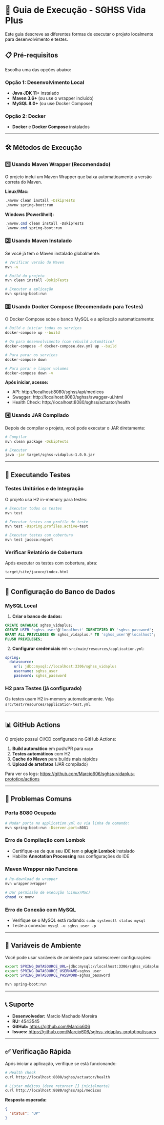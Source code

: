 # 🚀 Guia de Execução - SGHSS Vida Plus

Este guia descreve as diferentes formas de executar o projeto localmente para desenvolvimento e testes.

## 📋 Pré-requisitos

Escolha uma das opções abaixo:

### Opção 1: Desenvolvimento Local
- **Java JDK 11+** instalado
- **Maven 3.6+** (ou use o wrapper incluído)
- **MySQL 8.0+** (ou use Docker Compose)

### Opção 2: Docker
- **Docker** e **Docker Compose** instalados

---

## 🛠️ Métodos de Execução

### 1️⃣ Usando Maven Wrapper (Recomendado)

O projeto inclui um Maven Wrapper que baixa automaticamente a versão correta do Maven.

**Linux/Mac:**
```bash
./mvnw clean install -DskipTests
./mvnw spring-boot:run
```

**Windows (PowerShell):**
```powershell
.\mvnw.cmd clean install -DskipTests
.\mvnw.cmd spring-boot:run
```

### 2️⃣ Usando Maven Instalado

Se você já tem o Maven instalado globalmente:

```bash
# Verificar versão do Maven
mvn -v

# Build do projeto
mvn clean install -DskipTests

# Executar a aplicação
mvn spring-boot:run
```

### 3️⃣ Usando Docker Compose (Recomendado para Testes)

O Docker Compose sobe o banco MySQL e a aplicação automaticamente:

```bash
# Build e iniciar todos os serviços
docker-compose up --build

# Ou para desenvolvimento (com rebuild automático)
docker-compose -f docker-compose.dev.yml up --build

# Para parar os serviços
docker-compose down

# Para parar e limpar volumes
docker-compose down -v
```

**Após iniciar, acesse:**
- API: http://localhost:8080/sghss/api/medicos
- Swagger: http://localhost:8080/sghss/swagger-ui.html
- Health Check: http://localhost:8080/sghss/actuator/health

### 4️⃣ Usando JAR Compilado

Depois de compilar o projeto, você pode executar o JAR diretamente:

```bash
# Compilar
mvn clean package -DskipTests

# Executar
java -jar target/sghss-vidaplus-1.0.0.jar
```

---

## 🧪 Executando Testes

### Testes Unitários e de Integração

O projeto usa H2 in-memory para testes:

```bash
# Executar todos os testes
mvn test

# Executar testes com profile de teste
mvn test -Dspring.profiles.active=test

# Executar testes com cobertura
mvn test jacoco:report
```

### Verificar Relatório de Cobertura

Após executar os testes com cobertura, abra:
```
target/site/jacoco/index.html
```

---

## 🔧 Configuração do Banco de Dados

### MySQL Local

1. **Criar o banco de dados:**
```sql
CREATE DATABASE sghss_vidaplus;
CREATE USER 'sghss_user'@'localhost' IDENTIFIED BY 'sghss_password';
GRANT ALL PRIVILEGES ON sghss_vidaplus.* TO 'sghss_user'@'localhost';
FLUSH PRIVILEGES;
```

2. **Configurar credenciais** em `src/main/resources/application.yml`:
```yaml
spring:
  datasource:
    url: jdbc:mysql://localhost:3306/sghss_vidaplus
    username: sghss_user
    password: sghss_password
```

### H2 para Testes (já configurado)

Os testes usam H2 in-memory automaticamente. Veja `src/test/resources/application-test.yml`.

---

## 📊 GitHub Actions

O projeto possui CI/CD configurado no GitHub Actions:

1. **Build automático** em push/PR para `main`
2. **Testes automáticos** com H2
3. **Cache do Maven** para builds mais rápidos
4. **Upload de artefatos** (JAR compilado)

Para ver os logs: https://github.com/Marcio606/sghss-vidaplus-prototipo/actions

---

## 🐛 Problemas Comuns

### Porta 8080 Ocupada
```bash
# Mudar porta no application.yml ou via linha de comando:
mvn spring-boot:run -Dserver.port=8081
```

### Erro de Compilação com Lombok
- Certifique-se de que seu IDE tem o **plugin Lombok** instalado
- Habilite **Annotation Processing** nas configurações do IDE

### Maven Wrapper não Funciona
```bash
# Re-download do wrapper
mvn wrapper:wrapper

# Dar permissão de execução (Linux/Mac)
chmod +x mvnw
```

### Erro de Conexão com MySQL
- Verifique se o MySQL está rodando: `sudo systemctl status mysql`
- Teste a conexão: `mysql -u sghss_user -p`

---

## 📝 Variáveis de Ambiente

Você pode usar variáveis de ambiente para sobrescrever configurações:

```bash
export SPRING_DATASOURCE_URL=jdbc:mysql://localhost:3306/sghss_vidaplus
export SPRING_DATASOURCE_USERNAME=sghss_user
export SPRING_DATASOURCE_PASSWORD=sghss_password

mvn spring-boot:run
```

---

## 📞 Suporte

- **Desenvolvedor:** Marcio Machado Moreira
- **RU:** 4543545
- **GitHub:** https://github.com/Marcio606
- **Issues:** https://github.com/Marcio606/sghss-vidaplus-prototipo/issues

---

## ✅ Verificação Rápida

Após iniciar a aplicação, verifique se está funcionando:

```bash
# Health check
curl http://localhost:8080/sghss/actuator/health

# Listar médicos (deve retornar [] inicialmente)
curl http://localhost:8080/sghss/api/medicos
```

**Resposta esperada:**
```json
{
  "status": "UP"
}
```

